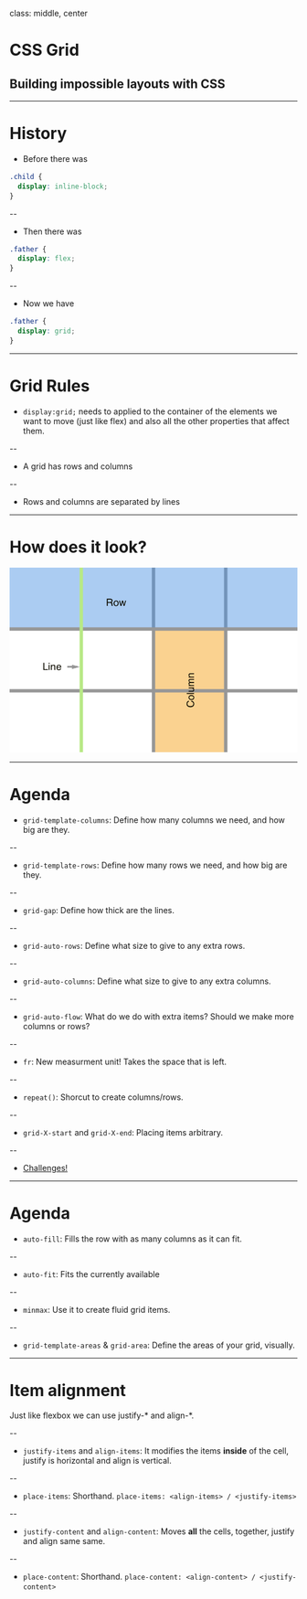 class: middle, center

# CSS Grid

## Building impossible layouts with CSS

---

# History

* Before there was

```css
.child {
  display: inline-block;
}
```

--

* Then there was

```css
.father {
  display: flex;
}
```

--

* Now we have

```css
.father {
  display: grid;
}
```

---

# Grid Rules

* `display:grid;` needs to applied to the container of the elements we want to move (just like flex) and also all the other properties that affect them.

--

* A grid has rows and columns

--

* Rows and columns are separated by lines

---

# How does it look?

![:scale 90%](./grid.png)

---

# Agenda

* `grid-template-columns`: Define how many columns we need, and how big are they.

--

* `grid-template-rows`: Define how many rows we need, and how big are they.

--

* `grid-gap`: Define how thick are the lines.

--

* `grid-auto-rows`: Define what size to give to any extra rows.

--

* `grid-auto-columns`: Define what size to give to any extra columns.

--

* `grid-auto-flow`: What do we do with extra items? Should we make more columns or rows?

--

* `fr`: New measurment unit! Takes the space that is left.

--

* `repeat()`: Shorcut to create columns/rows.

--

* `grid-X-start` and `grid-X-end`: Placing items arbitrary.

--

* [Challenges!](/nomflix-materials/cssGridIntro/challenges)

---

# Agenda

* `auto-fill`: Fills the row with as many columns as it can fit.

--

* `auto-fit`: Fits the currently available

--

* `minmax`: Use it to create fluid grid items.

--

* `grid-template-areas` & `grid-area`: Define the areas of your grid, visually.

---

# Item alignment

Just like flexbox we can use justify-\* and align-\*.

--

* `justify-items` and `align-items`: It modifies the items **inside** of the cell, justify is horizontal and align is vertical.

--

* `place-items`: Shorthand. `place-items: <align-items> / <justify-items>`

--

* `justify-content` and `align-content`: Moves **all** the cells, together, justify and align same same.

--

* `place-content`: Shorthand. `place-content: <align-content> / <justify-content>`

